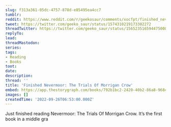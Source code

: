 ```yaml
---
slug: f313a361-05dc-4757-878d-e85495ea4cc7
tumblr:
reddit: https://www.reddit.com/r/geekosaur/comments/xocfpt/finished_nevermoor_the_trials_of_morrigan_crow/
tweet: https://twitter.com/geeko_saur/status/1574310219173302272
threadTwitter: https://twitter.com/geeko_saur/status/1565235165944750081
replyTo:
lead:
threadMastodon:
series:
tags:
- Reading
- Books
toot:
date:
description:
thread: ''
title: 'Finished Nevermoor: The Trials Of Morrigan Crow'
embed: https://app.thestorygraph.com/books/792b1bc2-2420-40b2-86a8-968cf9e3bfa3
images: []
createdTime: '2022-09-26T06:53:00.000Z'
---
```


Just finished reading Nevermoor: The Trials Of Morrigan Crow. It’s the first book in a middle gra